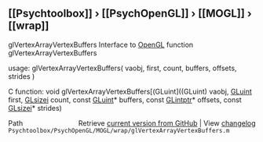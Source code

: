 ## [[Psychtoolbox]] &#8250; [[PsychOpenGL]] &#8250; [[MOGL]] &#8250; [[wrap]]

glVertexArrayVertexBuffers  Interface to [OpenGL](OpenGL) function glVertexArrayVertexBuffers  
  
usage:  glVertexArrayVertexBuffers( vaobj, first, count, buffers, offsets, strides )  
  
C function:  void glVertexArrayVertexBuffers[(GLuint]((GLuint) vaobj, [GLuint](GLuint) first, [GLsizei](GLsizei) count, const [GLuint](GLuint)\* buffers, const [GLintptr](GLintptr)\* offsets, const [GLsizei](GLsizei)\* strides)  




<div class="code_header" style="text-align:right;">
  <span style="float:left;">Path&nbsp;&nbsp;</span> <span class="counter">Retrieve <a href=
  "https://raw.github.com/Psychtoolbox-3/Psychtoolbox-3/beta/Psychtoolbox/PsychOpenGL/MOGL/wrap/glVertexArrayVertexBuffers.m">current version from GitHub</a> | View <a href=
  "https://github.com/Psychtoolbox-3/Psychtoolbox-3/commits/beta/Psychtoolbox/PsychOpenGL/MOGL/wrap/glVertexArrayVertexBuffers.m">changelog</a></span>
</div>
<div class="code">
  <code>Psychtoolbox/PsychOpenGL/MOGL/wrap/glVertexArrayVertexBuffers.m</code>
</div>

